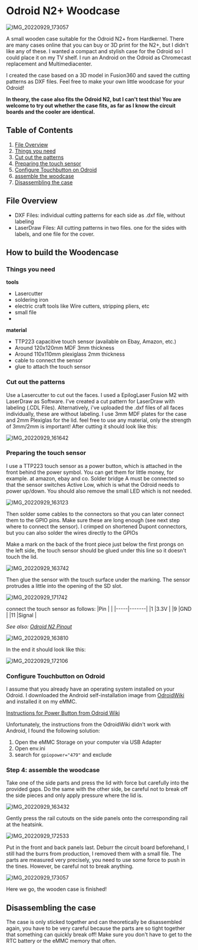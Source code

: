 
# Odroid N2+ Woodcase

![IMG_20220929_173057](https://user-images.githubusercontent.com/74838190/193081744-4a20eb48-53ef-48c4-8d56-eca315350ece.jpg)

A small wooden case suitable for the Odroid N2+ from Hardkernel.
There are many cases online that you can buy or 3D print for the N2+, but I didn't like any of these.
I wanted a compact and stylish case for the Odroid so I could place it on my TV shelf.
I run an Android on the Odroid as Chromecast replacement and Multimediacenter.

I created the case based on a 3D model in Fusion360 and saved the cutting patterns as DXF files.
Feel free to make your own little woodcase for your Odroid!

**In theory, the case also fits the Odroid N2, but I can't test this! You are welcome to try out whether the case fits, as far as I know the circuit boards and the cooler are identical.**

## Table of Contents
1. [File Overview](#File-Overview)
2. [Things you need](#Things-you-need)
3. [Cut out the patterns](Cut-out-the-patterns)
4. [Preparing the touch sensor](Preparing-the-touch-sensor)
5. [Configure Touchbutton on Odroid](#Configure-Touchbutton-on-Odroid)
6. [assemble the woodcase](#assemble-the-woodcase)
7. [Disassembling the case](#Disassembling-the-case)



## File Overview

- DXF Files: individual cutting patterns for each side as .dxf file, without labeling
- LaserDraw Files: All cutting patterns in two files. one for the sides with labels, and one file for the cover.

## How to build the Woodencase

### Things you need

**tools**

- Lasercutter
- soldering iron
- electric craft tools like Wire cutters, stripping pliers, etc
- small file
- 
**material**

- TTP223 capacitive touch sensor (available on Ebay, Amazon, etc.)
- Around 120x120mm MDF 3mm thickness
- Around 110x110mm plexiglass 2mm thickness
- cable to connect the sensor
- glue to attach the touch sensor

### Cut out the patterns
Use a Lasercutter to cut out the faces. I used a EpilogLaser Fusion M2 with LaserDraw as Software.
I've created a cut pattern for LaserDraw with labeling (.CDL Files). Alternatively, i've uploaded the .dxf files of all faces individually, these are without labeling.
I use 3mm MDF plates for the case and 2mm Plexiglas for the lid. feel free to use any material, only the strength of 3mm/2mm is important!
After cutting it should look like this:

![IMG_20220929_161642](https://user-images.githubusercontent.com/74838190/193081667-47efaff8-36b8-4cd6-a178-0c77bc36ff02.jpg)

### Preparing the touch sensor
I use a TTP223 touch sensor as a power button, which is attached in the front behind the power symbol. You can get them for little money, for example. at amazon, ebay and co.
Solder bridge A must be connected so that the sensor switches Active Low, which is what the Odroid needs to power up/down. You should also remove the small LED which is not needed.

![IMG_20220929_163123](https://user-images.githubusercontent.com/74838190/193086811-fa5df39c-1f2e-4b13-8cb5-8e82b6bf60b3.jpg)

Then solder some cables to the connectors so that you can later connect them to the GPIO pins. Make sure these are long enough (see next step where to connect the sensor). I crimped on shortened Dupont connectors, but you can also solder the wires directly to the GPIOs

Make a mark on the back of the front piece just below the first prongs on the left side, the touch sensor should be glued under this line so it doesn't touch the lid.

![IMG_20220929_163742](https://user-images.githubusercontent.com/74838190/193093343-52178366-37ae-4e11-85e9-b82ec971988c.jpg)

Then glue the sensor with the touch surface under the marking. The sensor protrudes a little into the opening of the SD slot.

![IMG_20220929_171742](https://user-images.githubusercontent.com/74838190/193093805-0de3d484-e011-42b1-9584-b79ceaaf332c.jpg)

connect the touch sensor as follows:
|Pin  |       |
|-----|-------|
|1    |3.3V   |
|9    |GND    |
|11   |Signal |

*See also: [Odroid N2 Pinout](https://wiki.odroid.com/odroid-n2/hardware/expansion_connectors)*

![IMG_20220929_163810](https://user-images.githubusercontent.com/74838190/193089502-703b6e89-e271-4079-9a35-ce9dbf6e47dc.jpg)

In the end it should look like this:

![IMG_20220929_172106](https://user-images.githubusercontent.com/74838190/193094098-d194d03d-fbb1-4b43-9efa-fc429bb71d75.jpg)

### Configure Touchbutton on Odroid

I assume that you already have an operating system installed on your Odroid. I downloaded the Android self-installation image from [OdroidWiki](https://wiki.odroid.com/odroid-n2/os_images/android/android#tab__bit_android) and installed it on my eMMC.

[Instructions for Power Button from Odroid Wiki](https://wiki.odroid.com/odroid-n2/application_note/gpio/gpio_key_wakeup)

Unfortunately, the instructions from the OdroidWiki didn't work with Android, I found the following solution:

1. Open the eMMC Storage on your computer via USB Adapter
1. Open env.ini
2. search for `gpiopower="479"` and exclude

### Step 4: assemble the woodcase

Take one of the side parts and press the lid with force but carefully into the provided gaps.
Do the same with the other side, be careful not to break off the side pieces and only apply pressure where the lid is.

![IMG_20220929_163432](https://user-images.githubusercontent.com/74838190/193092415-846eb300-2043-494f-9d40-eea70a34cc3f.jpg)

Gently press the rail cutouts on the side panels onto the corresponding rail at the heatsink.

![IMG_20220929_172533](https://user-images.githubusercontent.com/74838190/193099463-bc42ba5b-638c-4c89-9b5b-2e4b8366cca0.jpg)

Put in the front and back panels last. Deburr the circuit board beforehand, I still had the burrs from production, I removed them with a small file.
The parts are measured very precisely, you need to use some force to push in the tines. However, be careful not to break anything.

![IMG_20220929_173057](https://user-images.githubusercontent.com/74838190/193101312-28208943-8a35-448a-90a6-3764d716066a.jpg)

Here we go, the wooden case is finished!

## Disassembling the case
The case is only sticked together and can theoretically be disassembled again, you have to be very careful because the parts are so tight together that something can quickly break off!
Make sure you don't have to get to the RTC battery or the eMMC memory that often.
